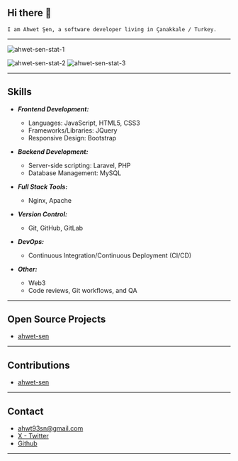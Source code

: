 ## Hi there 👋

    I am Ahwet Şen, a software developer living in Çanakkale / Turkey.

- - - - -

![ahwet-sen-stat-1](https://github-readme-stats.vercel.app/api/top-langs/?username=ahwet-sen&theme=tokyonight&show_icons=true&hide_border=true&layout=compact)

![ahwet-sen-stat-2](https://github-readme-stats.vercel.app/api?username=ahwet-sen&theme=tokyonight&show_icons=true&hide_border=true&count_private=true)
![ahwet-sen-stat-3](https://github-readme-streak-stats.herokuapp.com/?user=ahwet-sen&theme=tokyonight&hide_border=true)

- - - - -

## Skills

- **_Frontend Development:_**
    - Languages: JavaScript, HTML5, CSS3
    - Frameworks/Libraries: JQuery
    - Responsive Design: Bootstrap

- **_Backend Development:_**
    - Server-side scripting: Laravel, PHP
    - Database Management: MySQL

- **_Full Stack Tools:_**
    - Nginx, Apache

- **_Version Control:_**
    - Git, GitHub, GitLab

- **_DevOps:_**
    - Continuous Integration/Continuous Deployment (CI/CD)

- **_Other:_**
    - Web3
    - Code reviews, Git workflows, and QA

- - - - -

## Open Source Projects

- [ahwet-sen](https://github.com/ahwet-sen/ahwet-sen)

- - - - -

## Contributions

- [ahwet-sen](https://github.com/ahwet-sen/ahwet-sen)

- - - - -

## Contact

- [ahwt93sn@gmail.com](mailto:ahwt93sn@gmail.com)
- [X - Twitter](https://x.com/ahwet_sen)
- [Github](https://github.com/ahwet-sen)

- - - - -
